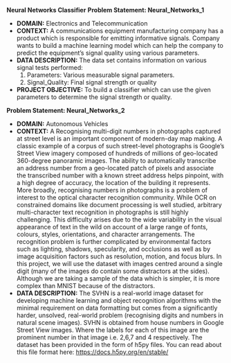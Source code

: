 **Neural Networks Classifier**
**Problem Statement: Neural_Networks_1**
- **DOMAIN:** Electronics and Telecommunication
- **CONTEXT:** A communications equipment manufacturing company has a product which is responsible for emitting informative signals. Company wants to build a machine learning model which can help the company to predict the equipment’s signal quality using various parameters.
- **DATA DESCRIPTION:** The data set contains information on various signal tests performed:
    1. Parameters: Various measurable signal parameters.
    2. Signal_Quality: Final signal strength or quality        
- **PROJECT OBJECTIVE:** To build a classifier which can use the given parameters to determine the signal strength or quality.

**Problem Statement: Neural_Networks_2**
- **DOMAIN:** Autonomous Vehicles
- **CONTEXT:** A Recognising multi-digit numbers in photographs captured at street level is an important component of modern-day map making. A classic example of a corpus of such street-level photographs is Google’s Street View imagery composed of hundreds of millions of geo-located 360-degree panoramic images. The ability to automatically transcribe an address number from a geo-located patch of pixels and associate the transcribed number with a known street address helps pinpoint, with a high degree of accuracy, the location of the building it represents. More broadly, recognising numbers in photographs is a problem of interest to the optical character recognition community. While OCR on constrained domains like document processing is well studied, arbitrary multi-character text recognition in photographs is still highly challenging. This difficulty arises due to the wide variability in the visual appearance of text in the wild on account of a large range of fonts, colours, styles, orientations, and character arrangements. The recognition problem is further complicated by environmental factors such as lighting, shadows, specularity, and occlusions as well as by image acquisition factors such as resolution, motion, and focus blurs. In this project, we will use the dataset with images centred around a single digit (many of the images do contain some distractors at the sides). Although we are taking a sample of the data which is simpler, it is more complex than MNIST because of the distractors.
- **DATA DESCRIPTION:** The SVHN is a real-world image dataset for developing machine learning and object recognition algorithms with the minimal requirement on data formatting but comes from a significantly harder, unsolved, real-world problem (recognising digits and numbers in natural scene images). SVHN is obtained from house numbers in Google Street View images. Where the labels for each of this image are the prominent number in that image i.e. 2,6,7 and 4 respectively. The dataset has been provided in the form of h5py files. You can read about this file format here: https://docs.h5py.org/en/stable/ 
